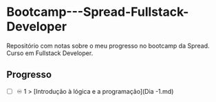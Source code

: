 # Bootcamp---Spread-Fullstack-Developer
Repositório com notas sobre o meu progresso no bootcamp da Spread. Curso em Fullstack Developer.

## Progresso
 
- [ ] ♾️ 1 > [Introdução à lógica e a programação](Dia -1.md)
